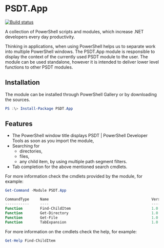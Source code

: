 # PSDT.App

[![Build status](https://ci.appveyor.com/api/projects/status/ey9k361d8x3038qo/branch/master?svg=true&passingText=Build%20Passing&failingText=Build%20Failing&pendingText=Build%20Pending)](https://ci.appveyor.com/project/TauriCode/PSDT-App)

A collection of PowerShell scripts and modules, which increase .NET developers every day productivity.

Thinking in applications, when using PowerShell helps us to separate work into multiple PowerShell windows. The PSDT.App module is responsible to display the context of the currently used PSDT module to the user. The module can be used standalone, however it is intended to deliver lower level functions to other PSDT modules.

## Installation

The module can be installed through PowerShell Gallery or by downloading the sources.

```powershell
PS :\> Install-Package PSDT.App
```

## Features

- The PowerShell window title displays PSDT | PowerShell Developer Tools as soon as you import the module,
- Searching for
  - directories,
  - files,
  - any child item,
    by using multiple path segment filters.
- Tab completion for the above mentioned search cmdlets.

For more information check the cmdlets provided by the module, for example:

```powershell
Get-Command -Module PSDT.App

CommandType     Name                                               Version    Source
-----------     ----                                               -------    ------
Function        Find-ChildItem                                     1.0.0.0    PSDT.App
Function        Get-Directory                                      1.0.0.0    PSDT.App
Function        Get-File                                           1.0.0.0    PSDT.App
Function        TabExpansion                                       1.0.0.0    PSDT.App
```

For more information on the cmdlets check the help, for example:

```powershell
Get-Help Find-ChildItem
```